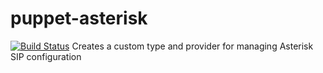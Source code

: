
puppet-asterisk
===============
[![Build Status](https://travis-ci.org/AlexRRR/asterisk-puppet.png)](https://travis-ci.org/AlexRRR/asterisk-puppet)
Creates a custom type and provider for managing Asterisk SIP configuration